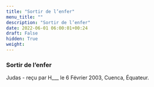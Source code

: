 ```yaml
---
title: "Sortir de l’enfer"
menu_title: ""
description: "Sortir de l’enfer"
date: 2022-06-01 06:00:01+00:24
draft: False
hidden: True
weight:
---
```

### Sortir de l’enfer

Judas - reçu par H___ le 6 Février 2003, Cuenca, Équateur.



